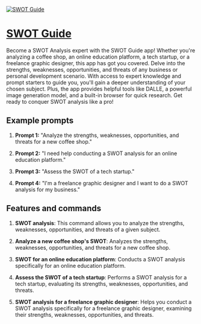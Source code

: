 [![SWOT Guide](https://files.oaiusercontent.com/file-9QELQ6OB7Jd3YJbhZvizShhP?se=2123-10-18T20%3A13%3A30Z&sp=r&sv=2021-08-06&sr=b&rscc=max-age%3D31536000%2C%20immutable&rscd=attachment%3B%20filename%3D61ac3cb7-a13f-449c-85d1-6a7a70c92256.png&sig=Bo%2B75JH5cjZIkUSfscvqGzMBnX1gXN2lBBS3VYAVKAs%3D)](https://chat.openai.com/g/g-bWOx7Yv9T-swot-guide)

# [SWOT Guide](https://chat.openai.com/g/g-bWOx7Yv9T-swot-guide)

Become a SWOT Analysis expert with the SWOT Guide app! Whether you're analyzing a coffee shop, an online education platform, a tech startup, or a freelance graphic designer, this app has got you covered. Delve into the strengths, weaknesses, opportunities, and threats of any business or personal development scenario. With access to expert knowledge and prompt starters to guide you, you'll gain a deeper understanding of your chosen subject. Plus, the app provides helpful tools like DALLE, a powerful image generation model, and a built-in browser for quick research. Get ready to conquer SWOT analysis like a pro!

## Example prompts

1. **Prompt 1:** "Analyze the strengths, weaknesses, opportunities, and threats for a new coffee shop."

2. **Prompt 2:** "I need help conducting a SWOT analysis for an online education platform."

3. **Prompt 3:** "Assess the SWOT of a tech startup."

4. **Prompt 4:** "I'm a freelance graphic designer and I want to do a SWOT analysis for my business."

## Features and commands

1. **SWOT analysis**: This command allows you to analyze the strengths, weaknesses, opportunities, and threats of a given subject.

2. **Analyze a new coffee shop's SWOT**: Analyzes the strengths, weaknesses, opportunities, and threats for a new coffee shop.

3. **SWOT for an online education platform**: Conducts a SWOT analysis specifically for an online education platform.

4. **Assess the SWOT of a tech startup**: Performs a SWOT analysis for a tech startup, evaluating its strengths, weaknesses, opportunities, and threats.

5. **SWOT analysis for a freelance graphic designer**: Helps you conduct a SWOT analysis specifically for a freelance graphic designer, examining their strengths, weaknesses, opportunities, and threats.